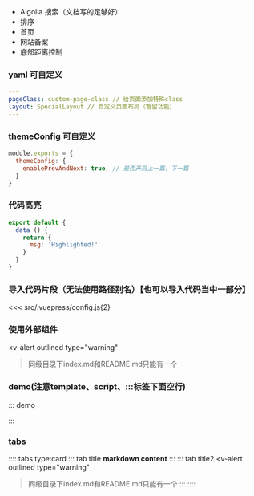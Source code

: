 - Algolia 搜索（文档写的足够好）
- 排序
- 首页
- 网站备案
- 底部距离控制
### yaml 可自定义
```yaml
---
pageClass: custom-page-class // 给页面添加特殊class
layout: SpecialLayout // 自定义页面布局（暂留功能）
---
```
### themeConfig 可自定义
```js
module.exports = {
  themeConfig: {
    enablePrevAndNext: true, // 是否开启上一篇，下一篇
  }
}
```

### 代码高亮
``` js {4,5}
export default {
  data () {
    return {
      msg: 'Highlighted!'
    }
  }
}
```
### 导入代码片段（无法使用路径别名）【也可以导入代码当中一部分】
<<< src/.vuepress/config.js{2}

### 使用外部组件
<v-alert
  outlined
  type="warning"
>同级目录下index.md和README.md只能有一个</v-alert>

### demo(注意template、script、:::标签下面空行)
::: demo
<template>
  <button @click="onClick">Click me!</button>
</template>

<script>
export default {
  methods: {
    onClick: () => { window.alert(1) },
  },
}
</script>

<style>
button {
  color: blue;
}
</style>
:::

### tabs
:::: tabs type:card
::: tab title
__markdown content__
:::
::: tab title2
<v-alert
  outlined
  type="warning"
>同级目录下index.md和README.md只能有一个</v-alert>
:::
::::

